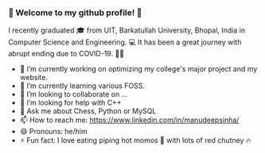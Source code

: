 ### 👋 Welcome to my github profile! 👋
I recently graduated 🎓 from UIT, Barkatullah University, Bhopal, India in Computer Science and Engineering. 💻 It has been a great journey with abrupt ending due to COVID-19. 🦇😷 

- 🔭 I’m currently working on optimizing my college's major project and my website. 
- 🌱 I’m currently learning various FOSS.
- 👯 I’m looking to collaborate on ...
- 🤔 I’m looking for help with C++
- 💬 Ask me about Chess, Python or MySQL
- 📫 How to reach me: https://www.linkedin.com/in/manudeepsinha/
- 😄 Pronouns: he/him
- ⚡ Fun fact: I love eating piping hot momos 🥟 with lots of red chutney 🔥 

<!--
**manudeepsinha/manudeepsinha** is a ✨ _special_ ✨ repository because its `README.md` (this file) appears on your GitHub profile.

Here are some ideas to get you started:

- 🔭 I’m currently working on optimizing my college's major project and my website. 
- 🌱 I’m currently learning various FOSS.
- 👯 I’m looking to collaborate on ...
- 🤔 I’m looking for help with C++
- 💬 Ask me about Chess, Python or MySQL
- 📫 How to reach me: https://www.linkedin.com/in/manudeepsinha/
- 😄 Pronouns: he/him
- ⚡ Fun fact: I love eating piping hot momos 🥟 with lots of red chutney 🔥 
-->
